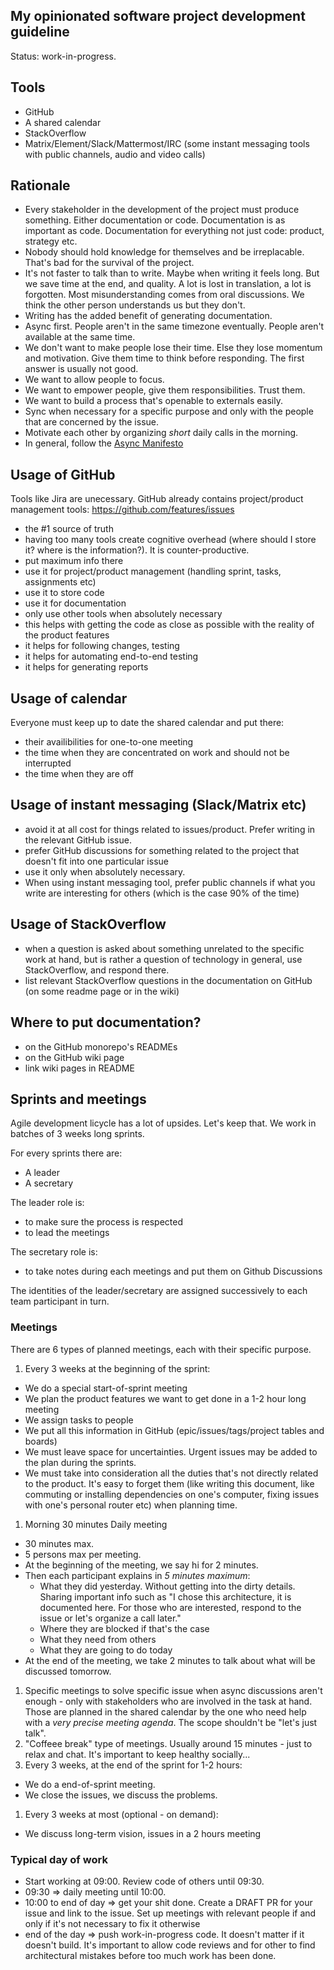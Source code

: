 ## My opinionated software project development guideline

Status: work-in-progress.

## Tools

- GitHub
- A shared calendar
- StackOverflow
- Matrix/Element/Slack/Mattermost/IRC (some instant messaging tools with public channels, audio and video calls)

## Rationale

- Every stakeholder in the development of the project must produce something. Either documentation or code. Documentation is as important as code. Documentation for everything not just code: product, strategy etc.
- Nobody should hold knowledge for themselves and be irreplacable. That's bad for the survival of the project.
- It's not faster to talk than to write. Maybe when writing it feels long. But we save time at the end, and quality. A lot is lost in translation, a lot is forgotten. Most misunderstanding comes from oral discussions. We think the other person understands us but they don't.
- Writing has the added benefit of generating documentation.
- Async first. People aren't in the same timezone eventually. People aren't available at the same time.
- We don't want to make people lose their time. Else they lose momentum and motivation. Give them time to think before responding. The first answer is usually not good.
- We want to allow people to focus.
- We want to empower people, give them responsibilities. Trust them.
- We want to build a process that's openable to externals easily.
- Sync when necessary for a specific purpose and only with the people that are concerned by the issue.
- Motivate each other by organizing _short_ daily calls in the morning.
- In general, follow the [Async Manifesto](http://asyncmanifesto.org/)

## Usage of GitHub

Tools like Jira are unecessary. GitHub already contains project/product management tools:
https://github.com/features/issues

- the #1 source of truth
- having too many tools create cognitive overhead (where should I store it? where is the information?). It is counter-productive.
- put maximum info there
- use it for project/product management (handling sprint, tasks, assignments etc)
- use it to store code
- use it for documentation
- only use other tools when absolutely necessary
- this helps with getting the code as close as possible with the reality of the product features
- it helps for following changes, testing
- it helps for automating end-to-end testing
- it helps for generating reports

## Usage of calendar

Everyone must keep up to date the shared calendar and put there:
- their availibilities for one-to-one meeting
- the time when they are concentrated on work and should not be interrupted
- the time when they are off

## Usage of instant messaging (Slack/Matrix etc)

- avoid it at all cost for things related to issues/product. Prefer writing in the relevant GitHub issue.
- prefer GitHub discussions for something related to the project that doesn't fit into one particular issue
- use it only when absolutely necessary.
- When using instant messaging tool, prefer public channels if what you write are interesting for others (which is the case 90% of the time)

## Usage of StackOverflow

- when a question is asked about something unrelated to the specific work at hand, but is rather a question of technology in general, use StackOverflow, and respond there.
- list relevant StackOverflow questions in the documentation on GitHub (on some readme page or in the wiki)

## Where to put documentation?
- on the GitHub monorepo's READMEs
- on the GitHub wiki page
- link wiki pages in README

## Sprints and meetings

Agile development licycle has a lot of upsides. Let's keep that. We work in batches of 3 weeks long sprints.

For every sprints there are:
  - A leader
  - A secretary

The leader role is:
- to make sure the process is respected
- to lead the meetings

The secretary role is:
- to take notes during each meetings and put them on Github Discussions

The identities of the leader/secretary are assigned successively to each team participant in turn.

### Meetings

There are 6 types of planned meetings, each with their specific purpose.

1. Every 3 weeks at the beginning of the sprint:
  - We do a special start-of-sprint meeting
  - We plan the product features we want to get done in a 1-2 hour long meeting
  - We assign tasks to people
  - We put all this information in GitHub (epic/issues/tags/project tables and boards)
  - We must leave space for uncertainties. Urgent issues may be added to the plan during the sprints.
  - We must take into consideration all the duties that's not directly related to the product. It's easy to forget them (like writing this document, like commuting or installing dependencies on one's computer, fixing issues with one's personal router etc) when planning time.
1. Morning 30 minutes Daily meeting
  - 30 minutes max. 
  - 5 persons max per meeting. 
  - At the beginning of the meeting, we say hi for 2 minutes.
  - Then each participant explains in _5 minutes maximum_:
	- What they did yesterday. Without getting into the dirty details. Sharing important info such as "I chose this architecture, it is documented here. For those who are interested, respond to the issue or let's organize a call later."
	- Where they are blocked if that's the case
	- What they need from others
	- What they are going to do today 
  - At the end of the meeting, we take 2 minutes to talk about what will be discussed tomorrow. 
1. Specific meetings to solve specific issue  when async discussions aren't enough - only with stakeholders who are involved in the task at hand. Those are planned in the shared calendar by the one who need help with a _very precise meeting agenda_. The scope shouldn't be "let's just talk".
1. "Coffeee break" type of meetings. Usually around 15 minutes - just to relax and chat. It's important to keep healthy socially...
1. Every 3 weeks, at the end of the sprint for 1-2 hours:
  - We do a end-of-sprint meeting.
  - We close the issues, we discuss the problems.
1. Every 3 weeks at most (optional - on demand):
  - We discuss long-term vision, issues in a 2 hours meeting


### Typical day of work

- Start working at 09:00. Review code of others until 09:30.
- 09:30 => daily meeting until 10:00. 
- 10:00 to end of day => get your shit done. Create a DRAFT PR for your issue and link to the issue. Set up meetings with relevant people if and only if it's not necessary to fix it otherwise
- end of the day => push work-in-progress code. It doesn't matter if it doesn't build. It's important to allow code reviews and for other to find architectural mistakes before too much work has been done.
